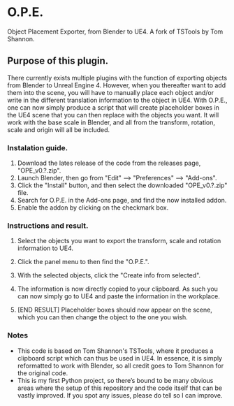 # O.P.E.
Object Placement Exporter, from Blender to UE4. A fork of TSTools by Tom Shannon.

## Purpose of this plugin.
There currently exists multiple plugins with the function of exporting objects from Blender to Unreal Engine 4. However, when you thereafter want to add them into the scene, you will have to manually place each object and/or write in the different translation information to the object in UE4. With O.P.E., one can now simply produce a script that will create placeholder boxes in the UE4 scene that you can then replace with the objects you want. It will work with the base scale in Blender, and all from the transform, rotation, scale and origin will all be included.

### Instalation guide.
1) Download the lates release of the code from the releases page, "OPE_v0.?.zip".
2) Launch Blender, then go from "Edit" ––> "Preferences" ––> "Add-ons".
3) Click the "Install" button, and then select the downloaded "OPE_v0.?.zip" file.
4) Search for O.P.E. in the Add-ons page, and find the now installed addon.
5) Enable the addon by clicking on the checkmark box.

### Instructions and result.
1) Select the objects you want to export the transform, scale and rotation information to UE4.
2) Click the panel menu to then find the "O.P.E.".
3) With the selected objects, click the "Create info from selected".
4) The information is now directly copied to your clipboard. As such you can now simply go to UE4 and paste the information in the workplace.

5) [END RESULT] Placeholder boxes should now appear on the scene, which you can then change the object to the one you wish.

### Notes
- This code is based on Tom Shannon's TSTools, where it produces a clipboard script which can thus be used in UE4. In essence, it is simply reformatted to work with Blender, so all credit goes to Tom Shannon for the original code.
- This is my first Python project, so there’s bound to be many obvious areas where the setup of this repository and the code itself that can be vastly improved. If you spot any issues, please do tell so I can improve.
